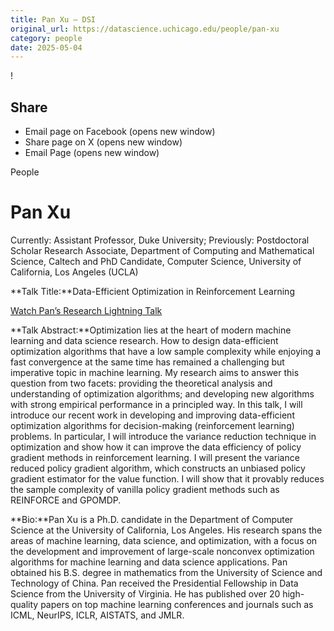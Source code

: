 ```yaml
---
title: Pan Xu – DSI
original_url: https://datascience.uchicago.edu/people/pan-xu
category: people
date: 2025-05-04
---
```


<!-- Table-like structure detected -->

!

## Share

* Email page on Facebook (opens new window)
* Share page on X (opens new window)
* Email Page (opens new window)

<!-- Table-like structure detected -->

People

# Pan Xu

Currently: Assistant Professor, Duke University; Previously: Postdoctoral Scholar Research Associate, Department of Computing and Mathematical Science, Caltech and PhD Candidate, Computer Science, University of California, Los Angeles (UCLA)

**Talk Title:**Data-Efficient Optimization in Reinforcement Learning

[Watch Pan’s Research Lightning Talk](https://www.youtube.com/watch?v=YFqhzxrg8Ec&list=PL0IrIAIuK93H0cbSgTHNEroKJTamJMuGV&index=14)

**Talk Abstract:**Optimization lies at the heart of modern machine learning and data science research. How to design data-efficient optimization algorithms that have a low sample complexity while enjoying a fast convergence at the same time has remained a challenging but imperative topic in machine learning. My research aims to answer this question from two facets: providing the theoretical analysis and understanding of optimization algorithms; and developing new algorithms with strong empirical performance in a principled way. In this talk, I will introduce our recent work in developing and improving data-efficient optimization algorithms for decision-making (reinforcement learning) problems. In particular, I will introduce the variance reduction technique in optimization and show how it can improve the data efficiency of policy gradient methods in reinforcement learning. I will present the variance reduced policy gradient algorithm, which constructs an unbiased policy gradient estimator for the value function. I will show that it provably reduces the sample complexity of vanilla policy gradient methods such as REINFORCE and GPOMDP.

**Bio:**Pan Xu is a Ph.D. candidate in the Department of Computer Science at the University of California, Los Angeles. His research spans the areas of machine learning, data science, and optimization, with a focus on the development and improvement of large-scale nonconvex optimization algorithms for machine learning and data science applications. Pan obtained his B.S. degree in mathematics from the University of Science and Technology of China. Pan received the Presidential Fellowship in Data Science from the University of Virginia. He has published over 20 high-quality papers on top machine learning conferences and journals such as ICML, NeurIPS, ICLR, AISTATS, and JMLR.
